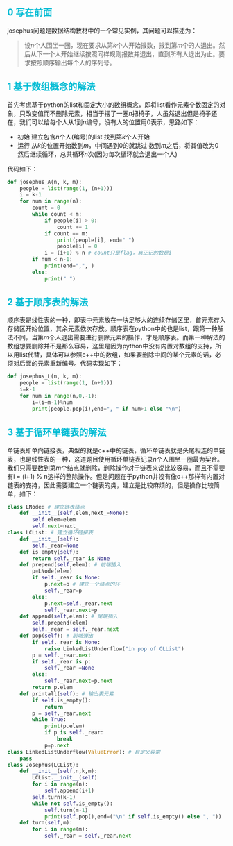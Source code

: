 ## <font color=#00BCD4 >0 写在前面</font>
josephus问题是数据结构教材中的一个常见实例，其问题可以描述为：
>设$n$个人围坐一圈，现在要求从第$k$个人开始报数，报到第$m$个的人退出。然后从下一个人开始继续按照同样规则报数并退出，直到所有人退出为止。要求按照顺序输出每个人的序列号。
## <font color=#00BCD4 >1 基于数组概念的解法</font>
首先考虑基于python的list和固定大小的数组概念，即将list看作元素个数固定的对象，只改变值而不删除元素，相当于摆了一圈$n$把椅子，人虽然退出但是椅子还在，我们可以给每个人从$1$到$n$编号，没有人的位置用$0$表示，思路如下：
* 初始
建立包含$n$个人(编号)的list
找到第$k$个人开始
* 运行
从$k$的位置开始数到$m$，中间遇到$0$的就跳过
数到$m$之后，将其值改为$0$
然后继续循环，总共循环$n$次(因为每次循环就会退出一个人)

代码如下：
```python
def josephus_A(n, k, m):
    people = list(range(1, (n+1)))
    i = k-1
    for num in range(n):
        count = 0
        while count < m: 
            if people[i] > 0:
                count += 1
            if count == m:
                print(people[i], end=" ")
                people[i] = 0
            i = (i+1) % n # count只是flag，真正记的数是i
        if num < n-1:
            print(end=",", )
        else:
            print(" ")
```
## <font color=#00BCD4 >2 基于顺序表的解法</font>
顺序表是线性表的一种，即表中元素放在一块足够大的连续存储区里，首元素存入存储区开始位置，其余元素依次存放。顺序表在python中的也是list，跟第一种解法不同，当第$m$个人退出需要进行删除元素的操作，才是顺序表。而第一种解法的数组想要删除并不是那么容易，这里是因为python中没有内置对数组的支持，所以用list代替，具体可以参照c++中的数组，如果要删除中间的某个元素的话，必须对后面的元素重新编号。代码实现如下：
```python
def josephus_L(n, k, m):
    people = list(range(1, (n+1)))
    i=k-1
    for num in range(n,0,-1):
        i=(i+m-1)%num
        print(people.pop(i),end=", " if num>1 else "\n")
```
## <font color=#00BCD4 >3 基于循环单链表的解法</font>
单链表即单向链接表，典型的就是c++中的链表，循环单链表就是头尾相连的单链表，也是线性表的一种，这道题目使用循环单链表记录$n$个人围坐一圈最为契合。我们只需要数到第$m$个结点就删除，删除操作对于链表来说比较容易，而且不需要有i = (i+1) % n这样的整除操作。但是问题在于python并没有像c++那样有内置对链表的支持，因此需要建立一个链表的类，建立是比较麻烦的，但是操作比较简单，如下：
```python
class LNode: # 建立链表结点
    def __init__(self,elem,next_=None):
        self.elem=elem
        self.next=next_
class LCList: # 建立循环链接表
    def __init__(self):
        self._rear=None
    def is_empty(self):
        return self._rear is None
    def prepend(self,elem): # 前端插入
        p=LNode(elem)
        if self._rear is None:
            p.next=p # 建立一个结点的环
            self._rear=p
        else:
            p.next=self._rear.next
            self._rear.next=p
    def append(self,elem): # 尾端插入
        self.prepend(elem)
        self._rear = self._rear.next
    def pop(self): # 前端弹出
        if self._rear is None:
            raise LinkedListUnderflow("in pop of CLList")
        p = self._rear.next
        if self._rear is p:
            self._rear =None
        else:
            self._rear.next=p.next
        return p.elem
    def printall(self): # 输出表元素
        if self.is_empty():
            return
        p = self._rear.next
        while True:
            print(p.elem)
            if p is self._rear:
                break
            p=p.next
class LinkedListUnderflow(ValueError): # 自定义异常
    pass
class Josephus(LCList):
    def __init__(self,n,k,m):
        LCList.__init__(self)
        for i in range(n):
            self.append(i+1)
        self.turn(k-1)
        while not self.is_empty():
            self.turn(m-1)
            print(self.pop(),end=("\n" if self.is_empty() else ", "))
    def turn(self,m):
        for i in range(m):
            self._rear = self._rear.next
```
